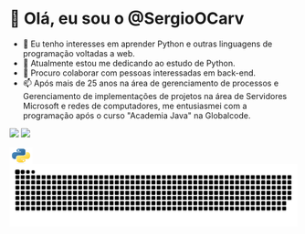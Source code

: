 # 👋 Olá, eu sou o @SergioOCarv
- 👀 Eu tenho interesses em aprender Python e outras linguagens de programação voltadas a web. 
- 🌱 Atualmente estou me dedicando ao estudo de Python.
- 💞️ Procuro colaborar com pessoas interessadas em back-end.
- 📫 Após mais de 25 anos na área de gerenciamento de processos e Gerenciamento de implementações de projetos na área de Servidores Microsoft e redes de computadores, me entusiasmei com a programação após o curso "Academia Java" na Globalcode.

<a href="https://www.instagram.com/sergioocarv/" rel="nofollow"><img src="https://camo.githubusercontent.com/acaa286597b43c96dc02b69b90de15a65c52063e31835b763a061cc815f64bac/68747470733a2f2f696d672e736869656c64732e696f2f62616467652f2d496e7374616772616d2d2532334534343035463f7374796c653d666f722d7468652d6261646765266c6f676f3d696e7374616772616d266c6f676f436f6c6f723d7768697465" data-canonical-src="https://img.shields.io/badge/-Instagram-%23E4405F?style=for-the-badge&amp;logo=instagram&amp;logoColor=white" style="max-width: 100%;"></a>
<a href="https://discord.gg/uHQW9rQZ" rel="nofollow"><img src="https://camo.githubusercontent.com/3f990cfefb64f13d28397fe586c3aa38a81fde585de479205d63c79363ebe07a/68747470733a2f2f696d672e736869656c64732e696f2f62616467652f446973636f72642d3732383944413f7374796c653d666f722d7468652d6261646765266c6f676f3d646973636f7264266c6f676f436f6c6f723d7768697465" data-canonical-src="https://img.shields.io/badge/Discord-7289DA?style=for-the-badge&amp;logo=discord&amp;logoColor=white" style="max-width: 100%;"></a>

<img align="center" alt="soc-Python" height="30" width="40" src="https://raw.githubusercontent.com/devicons/devicon/master/icons/python/python-original.svg" style="max-width: 100%;">

<img src="https://github.com/SergioOCarv/SergioOCarv/blob/main/grid-snake.svg" alt="Snake animation" style="max-width: 100%;">
